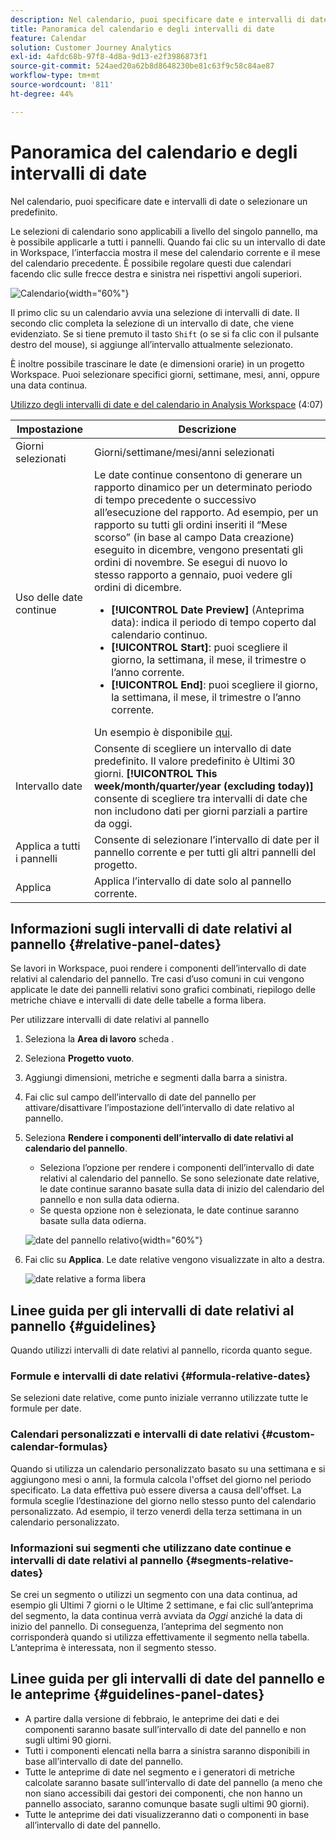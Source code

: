```yaml
---
description: Nel calendario, puoi specificare date e intervalli di date o selezionare un predefinito.
title: Panoramica del calendario e degli intervalli di date
feature: Calendar
solution: Customer Journey Analytics
exl-id: 4afdc68b-97f8-4d8a-9d13-e2f3986873f1
source-git-commit: 524aed20a62b8d8648230be81c63f9c58c84ae87
workflow-type: tm+mt
source-wordcount: '811'
ht-degree: 44%

---
```


# Panoramica del calendario e degli intervalli di date

Nel calendario, puoi specificare date e intervalli di date o selezionare un predefinito.

Le selezioni di calendario sono applicabili a livello del singolo pannello, ma è possibile applicarle a tutti i pannelli. Quando fai clic su un intervallo di date in Workspace, l’interfaccia mostra il mese del calendario corrente e il mese del calendario precedente. È possibile regolare questi due calendari facendo clic sulle frecce destra e sinistra nei rispettivi angoli superiori.

![Calendario](assets/aw_calendar2.png){width="60%"}

Il primo clic su un calendario avvia una selezione di intervalli di date. Il secondo clic completa la selezione di un intervallo di date, che viene evidenziato. Se si tiene premuto il tasto `Shift` (o se si fa clic con il pulsante destro del mouse), si aggiunge all’intervallo attualmente selezionato.

È inoltre possibile trascinare le date (e dimensioni orarie) in un progetto Workspace. Puoi selezionare specifici giorni, settimane, mesi, anni, oppure una data continua.

[Utilizzo degli intervalli di date e del calendario in Analysis Workspace](https://experienceleague.adobe.com/docs/analytics-learn/tutorials/analysis-workspace/calendar-and-date-ranges/using-dates-in-analysis-workspace.html?lang=it) (4:07)

| Impostazione | Descrizione |
| --- | --- |
| Giorni selezionati | Giorni/settimane/mesi/anni selezionati |
| Uso delle date continue | Le date continue consentono di generare un rapporto dinamico per un determinato periodo di tempo precedente o successivo all’esecuzione del rapporto. Ad esempio, per un rapporto su tutti gli ordini inseriti il “Mese scorso” (in base al campo Data creazione) eseguito in dicembre, vengono presentati gli ordini di novembre. Se esegui di nuovo lo stesso rapporto a gennaio, puoi vedere gli ordini di dicembre.<ul><li>**[!UICONTROL Date Preview]** (Anteprima data): indica il periodo di tempo coperto dal calendario continuo.</li><li>**[!UICONTROL Start]**: puoi scegliere il giorno, la settimana, il mese, il trimestre o l’anno corrente.</li><li>**[!UICONTROL End]**: puoi scegliere il giorno, la settimana, il mese, il trimestre o l’anno corrente.</li></ul>Un esempio è disponibile [qui](/help/components/date-ranges/custom-date-ranges.md). |
| Intervallo date | Consente di scegliere un intervallo di date predefinito. Il valore predefinito è Ultimi 30 giorni. **[!UICONTROL This week/month/quarter/year (excluding today)]** consente di scegliere tra intervalli di date che non includono dati per giorni parziali a partire da oggi. |
| Applica a tutti i pannelli | Consente di selezionare l’intervallo di date per il pannello corrente e per tutti gli altri pannelli del progetto. |
| Applica | Applica l’intervallo di date solo al pannello corrente. |

## Informazioni sugli intervalli di date relativi al pannello {#relative-panel-dates}

Se lavori in Workspace, puoi rendere i componenti dell’intervallo di date relativi al calendario del pannello. Tre casi d’uso comuni in cui vengono applicate le date dei pannelli relativi sono grafici combinati, riepilogo delle metriche chiave e intervalli di date delle tabelle a forma libera.

Per utilizzare intervalli di date relativi al pannello

1. Seleziona la **Area di lavoro** scheda .
1. Seleziona **Progetto vuoto**.
1. Aggiungi dimensioni, metriche e segmenti dalla barra a sinistra.
1. Fai clic sul campo dell’intervallo di date del pannello per attivare/disattivare l’impostazione dell’intervallo di date relativo al pannello.
1. Seleziona **Rendere i componenti dell’intervallo di date relativi al calendario del pannello**.
   * Seleziona l’opzione per rendere i componenti dell’intervallo di date relativi al calendario del pannello.
Se sono selezionate date relative, le date continue saranno basate sulla data di inizio del calendario del pannello e non sulla data odierna.
   * Se questa opzione non è selezionata, le date continue saranno basate sulla data odierna.

   ![date del pannello relativo](assets/relative-date-selected.png){width="60%"}

1. Fai clic su **Applica**.
Le date relative vengono visualizzate in alto a destra.

   ![date relative a forma libera ](assets/relative-date-range1.png)

## Linee guida per gli intervalli di date relativi al pannello {#guidelines}

Quando utilizzi intervalli di date relativi al pannello, ricorda quanto segue.

### Formule e intervalli di date relativi {#formula-relative-dates}

Se selezioni date relative, come punto iniziale verranno utilizzate tutte le formule per date.

### Calendari personalizzati e intervalli di date relativi {#custom-calendar-formulas}

Quando si utilizza un calendario personalizzato basato su una settimana e si aggiungono mesi o anni, la formula calcola l&#39;offset del giorno nel periodo specificato. La data effettiva può essere diversa a causa dell&#39;offset. La formula sceglie l’destinazione del giorno nello stesso punto del calendario personalizzato. Ad esempio, il terzo venerdì della terza settimana in un calendario personalizzato.

### Informazioni sui segmenti che utilizzano date continue e intervalli di date relativi al pannello {#segments-relative-dates}

Se crei un segmento o utilizzi un segmento con una data continua, ad esempio gli Ultimi 7 giorni o le Ultime 2 settimane, e fai clic sull’anteprima del segmento, la data continua verrà avviata da *Oggi* anziché la data di inizio del pannello. Di conseguenza, l’anteprima del segmento non corrisponderà quando si utilizza effettivamente il segmento nella tabella. L’anteprima è interessata, non il segmento stesso.

## Linee guida per gli intervalli di date del pannello e le anteprime {#guidelines-panel-dates}

* A partire dalla versione di febbraio, le anteprime dei dati e dei componenti saranno basate sull’intervallo di date del pannello e non sugli ultimi 90 giorni.
* Tutti i componenti elencati nella barra a sinistra saranno disponibili in base all’intervallo di date del pannello.
* Tutte le anteprime di date nel segmento e i generatori di metriche calcolate saranno basate sull’intervallo di date del pannello (a meno che non siano accessibili dai gestori dei componenti, che non hanno un pannello associato, saranno comunque basate sugli ultimi 90 giorni).
* Tutte le anteprime dei dati visualizzeranno dati o componenti in base all’intervallo di date del pannello.